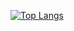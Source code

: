 [![Top Langs](https://github-readme-stats.vercel.app/api/top-langs/?username=SergioO21&layout=compact)](https://github.com/SergioO21/github-readme-stats)
